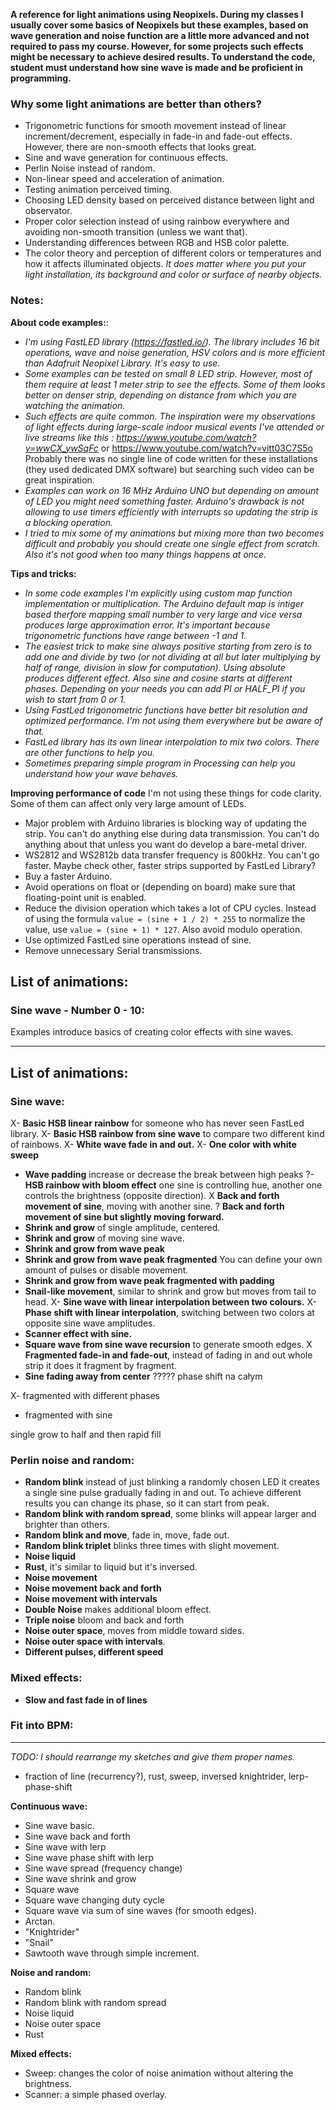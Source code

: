 **A reference for light animations using Neopixels. During my classes I usually cover some basics of Neopixels but these examples, based on wave generation and noise function are a little more advanced and not required to pass my course. However, for some projects such effects might be necessary to achieve desired results. To understand the code, student must understand how sine wave is made and be proficient in programming.**

### Why some light animations are better than others?
- Trigonometric functions for smooth movement instead of linear increment/decrement, especially in fade-in and fade-out effects. However, there are non-smooth effects that looks great.
- Sine and wave generation for continuous effects.
- Perlin Noise instead of random.
- Non-linear speed and acceleration of animation. 
- Testing animation perceived timing.
- Choosing LED density based on perceived distance between light and observator.
- Proper color selection instead of using rainbow everywhere and avoiding non-smooth transition (unless we want that).
- Understanding differences between RGB and HSB color palette.
- The color theory and perception of different colors or temperatures and how it affects illuminated objects. *It does matter where you put your light installation, its background and color or surface of nearby objects.*

### Notes:
**About code examples:**:
- *I'm using FastLED library (https://fastled.io/). The library includes 16 bit operations, wave and noise generation, HSV colors and is more efficient than Adafruit Neopixel Library. It's easy to use.*
- *Some examples can be tested on small 8 LED strip. However, most of them require at least 1 meter strip to see the effects. Some of them looks better on denser strip, depending on distance from which you are watching the animation.*
- *Such effects are quite common. The inspiration were my observations of light effects during large-scale indoor musical events I've attended or live streams like this : https://www.youtube.com/watch?v=wwCX_ywSqFc* or https://www.youtube.com/watch?v=vitt03C7S5o Probably there was no single line of code written for these installations (they used dedicated DMX software) but searching such video can be great inspiration.
- *Examples can work on 16 MHz Arduino UNO but depending on amount of LED you might need something faster. Arduino's drawback is not allowing to use timers efficiently with interrupts so updating the strip is a blocking operation.*
- *I tried to mix some of my animations but mixing more than two becomes difficult and probably you should create one single effect from scratch. Also it's not good when too many things happens at once.*

**Tips and tricks:**
- *In some code examples I'm explicitly using custom map function implementation or multiplication. The Arduino default map is intiger based therfore mapping small number to very large and vice versa produces large approximation error. It's important because trigonometric functions have range between -1 and 1.*
- *The easiest trick to make sine always positive starting from zero is to add one and divide by two (or not dividing at all but later multiplying by half of range, division in slow for computation). Using absolute produces different effect. Also sine and cosine starts at different phases. Depending on your needs you can add PI or HALF_PI if you wish to start from 0 or 1.*
- *Using FastLed trigonometric functions have better bit resolution and optimized performance. I'm not using them everywhere but be aware of that.*
- *FastLed library has its own linear interpolation to mix two colors. There are other functions to help you.*
- *Sometimes preparing simple program in Processing can help you understand how your wave behaves.*


**Improving performance of code**
I'm not using these things for code clarity. Some of them can affect only very large amount of LEDs.

- Major problem with Arduino libraries is blocking way of updating the strip. You can't do anything else during data transmission. You can't do anything about that unless you want do develop a bare-metal driver.
- WS2812 and WS2812b data transfer frequency is 800kHz. You can't go faster. Maybe check other, faster strips supported by FastLed Library?
- Buy a faster Arduino.
- Avoid operations on float or (depending on board) make sure that floating-point unit is enabled.
- Reduce the division operation which takes a lot of CPU cycles. Instead of using the formula `value = (sine + 1 / 2) * 255` to normalize the value, use `value = (sine + 1) * 127`. Also avoid modulo operation.
- Use optimized FastLed sine operations instead of sine.
- Remove unnecessary Serial transmissions.

## List of animations:

### Sine wave - Number 0 - 10:
Examples introduce basics of creating color effects with sine waves.

-------------

## List of animations:
### Sine wave:
X- **Basic HSB linear rainbow**  for someone who has never seen FastLed library.
X- **Basic HSB rainbow from sine wave** to compare two different kind of rainbows.
X- **White wave fade in and out.**
X- **One color with white sweep**
- **Wave padding** increase or decrease the break between high peaks
?- **HSB rainbow with bloom effect** one sine is controlling hue, another one controls the brightness (opposite direction).
X **Back and forth movement of sine**, moving with another sine.
? **Back and forth movement of sine but slightly moving forward.**
- **Shrink and grow** of single amplitude, centered.
- **Shrink and grow** of moving sine wave.
- **Shrink and grow from wave peak**
- **Shrink and grow from wave peak fragmented** You can define your own amount of pulses or disable movement.
- **Shrink and grow from wave peak fragmented with padding**
- **Snail-like movement**, similar to shrink and grow but moves from tail to head.
X- **Sine wave with linear interpolation between two colours.**
X- **Phase shift with linear interpolation**, switching between two colors at opposite sine wave amplitudes.
- **Scanner effect with sine.**
- **Square wave from sine wave recursion** to generate smooth edges.
X **Fragmented fade-in and fade-out**, instead of fading in and out whole strip it does it fragment by fragment.
- **Sine fading away from center** ????? phase shift na całym

X- fragmented with different phases
- fragmented with sine

single grow to half and then rapid fill

### Perlin noise and random:
- **Random blink** instead of just blinking a randomly chosen LED it creates a single sine pulse gradually fading in and out. To achieve different results you can change its phase, so it can start from peak.
- **Random blink with random spread**, some blinks will appear larger and brighter than others.
- **Random blink and move**, fade in, move, fade out.
- **Random blink triplet** blinks three times with slight movement.
- **Noise liquid**
- **Rust**, it's similar to liquid but it's inversed.
- **Noise movement**
- **Noise movement back and forth**
- **Noise movement with intervals**
- **Double Noise** makes additional bloom effect.
- **Triple noise** bloom and back and forth
- **Noise outer space**, moves from middle toward sides.
- **Noise outer space with intervals**.
- **Different pulses, different speed**

### Mixed effects:
- **Slow and fast fade in of lines**


### Fit into BPM:


---------
*TODO: I should rearrange my sketches and give them proper names.*

- fraction of line (recurrency?), rust, sweep, inversed knightrider, lerp-phase-shift

**Continuous wave:**
- Sine wave basic.
- Sine wave back and forth
- Sine wave with lerp
- Sine wave phase shift with lerp
- Sine wave spread (frequency change)
- Sine wave shrink and grow
- Square wave
- Square wave changing duty cycle
- Square wave via sum of sine waves (for smooth edges).
- Arctan.
- "Knightrider"
- "Snail"
- Sawtooth wave through simple increment.


**Noise and random:**
- Random blink
- Random blink with random spread
- Noise liquid
- Noise outer space
- Rust

**Mixed effects:**
- Sweep: changes the color of noise animation without altering the brightness.
- Scanner: a simple phased overlay.
